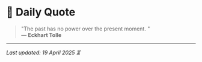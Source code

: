 # 📜 Daily Quote

> "The past has no power over the present moment. "  
> — **Eckhart Tolle**

---

_Last updated: 19 April 2025 ⏳_
